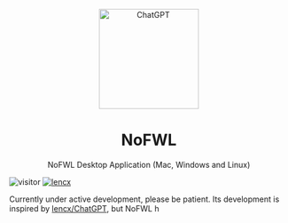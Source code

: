 <p align="center">
  <img width="180" src="./assets/nofwl.png" alt="ChatGPT">
  <h1 align="center">NoFWL</h1>
  <p align="center">NoFWL Desktop Application (Mac, Windows and Linux)</p>
</p>

![visitor](https://visitor-badge.glitch.me/badge?page_id=lencx.nofwl)
[![lencx](https://img.shields.io/badge/follow-lencx__-blue?style=flat&logo=Twitter)](https://twitter.com/lencx_)

Currently under active development, please be patient. Its development is inspired by [lencx/ChatGPT](https://github.com/lencx/ChatGPT), but NoFWL h